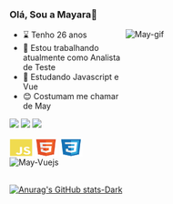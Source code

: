 ### Olá, Sou a Mayara👋
<img align="right" alt="May-gif" src="https://i.picasion.com/pic92/73291654a2414e92b1b881db5933d630.gif" width="300" height="255" border="0" alt="https://picasion.com/" />

- ⌛ Tenho 26 anos 
- 🔭 Estou trabalhando atualmente como Analista de Teste
- 🌱 Estudando Javascript e Vue
- 😊 Costumam me chamar de May   


<div> 
  <a href="https://instagram.com/may_tatiellen" target="_blank"><img src="https://img.shields.io/badge/-Instagram-%23E4405F?style=for-the-badge&logo=instagram&logoColor=white" target="_blank"></a>
  <a href = "mailto:mayaratatiellen@gmail.com"><img src="https://img.shields.io/badge/-Gmail-%23333?style=for-the-badge&logo=gmail&logoColor=white" target="_blank"></a>
  <a href="https://www.linkedin.com/in/mayara-tatiellen/" target="_blank"><img src="https://img.shields.io/badge/-LinkedIn-%230077B5?style=for-the-badge&logo=linkedin&logoColor=white" target="_blank"></a> 
  
</div>
 
  <div style="display: inline_block"><br>
  <img align="center" alt="May-Js" height="30" width="40" src="https://raw.githubusercontent.com/devicons/devicon/master/icons/javascript/javascript-plain.svg">
  <img align="center" alt="May-HTML" height="30" width="40" src="https://raw.githubusercontent.com/devicons/devicon/master/icons/html5/html5-original.svg">
  <img align="center" alt="May-CSS" height="30" width="40" src="https://raw.githubusercontent.com/devicons/devicon/master/icons/css3/css3-original.svg">
  <img align="center" alt="May-Vuejs" height="30" width="40" src="https://cdn.jsdelivr.net/gh/devicons/devicon/icons/vuejs/vuejs-original.svg"/>
  </div>
  <br>


[![Anurag's GitHub stats-Dark](https://github-readme-stats.vercel.app/api?username=MayaraTatiellen&show_icons=true&theme=tokyonight)](https://github.com/MayaraTatiellen/github-readme-stats#gh-dark-mode-only)





